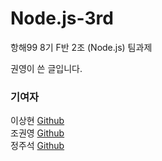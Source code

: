 # Node.js-3rd
항해99 8기 F반 2조 (Node.js) 팀과제


권영이 쓴 글입니다.


### 기여자 

이상현 [Github](https://github.com/phenomenonlee)  
조권영 [Github](https://github.com/kwanyung)  
정주석 [Github](https://github.com/Jugeok)

